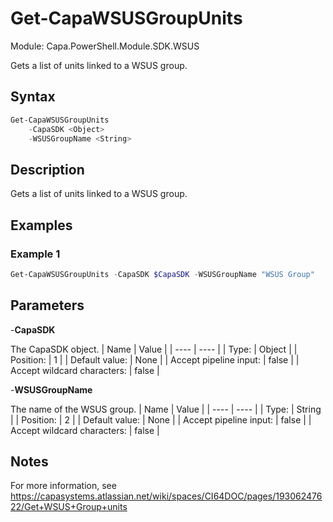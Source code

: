 # Get-CapaWSUSGroupUnits
Module: Capa.PowerShell.Module.SDK.WSUS

Gets a list of units linked to a WSUS group.

## Syntax

```powershell
Get-CapaWSUSGroupUnits
	-CapaSDK <Object>
	-WSUSGroupName <String>
```

## Description

Gets a list of units linked to a WSUS group.

## Examples

### Example 1
```powershell
Get-CapaWSUSGroupUnits -CapaSDK $CapaSDK -WSUSGroupName "WSUS Group"
```
    

## Parameters

-**CapaSDK**

The CapaSDK object.
| Name | Value |
| ---- | ---- |
| Type: | Object |
| Position: | 1 | 
| Default value: | None | 
| Accept pipeline input: | false | 
| Accept wildcard characters: | false | 

-**WSUSGroupName**

The name of the WSUS group.
| Name | Value |
| ---- | ---- |
| Type: | String |
| Position: | 2 | 
| Default value: | None | 
| Accept pipeline input: | false | 
| Accept wildcard characters: | false | 


## Notes

For more information, see https://capasystems.atlassian.net/wiki/spaces/CI64DOC/pages/19306247622/Get+WSUS+Group+units
